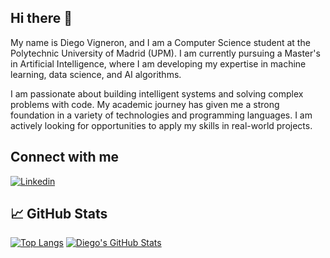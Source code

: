 ## Hi there 👋
My name is Diego Vigneron, and I am a Computer Science student at the Polytechnic University of Madrid (UPM). I am currently pursuing a Master's in Artificial Intelligence, where I am developing my expertise in machine learning, data science, and AI algorithms.

I am passionate about building intelligent systems and solving complex problems with code. My academic journey has given me a strong foundation in a variety of technologies and programming languages. I am actively looking for opportunities to apply my skills in real-world projects.

## Connect with me
[![Linkedin](https://i.stack.imgur.com/gVE0j.png)](https://www.linkedin.com/in/dvignerono)

## &#x1f4c8; GitHub Stats

[![Top Langs](https://github-readme-stats.vercel.app/api/top-langs/?username=diegovoo&show_icons=true&layout=compact&title_color=ffffff&hide=lua)](https://github.com/diegovoo/diegovoo)
[![Diego's GitHub Stats](https://github-readme-stats.vercel.app/api?username=diegovoo&show_icons=true&line_height=27&count_private=true&title_color=ffffff&text_color=c9cacc&icon_color=2bbc8a&bg_color=1d1f21)](https://github.com/diegovoo/diegovoo)
